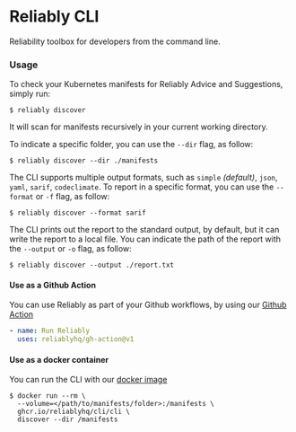 # Reliably CLI
Reliability toolbox for developers from the command line.

### Usage

To check your Kubernetes manifests for Reliably Advice and Suggestions, simply run:

```
$ reliably discover
```

It will scan for manifests recursively in your current working directory.

To indicate a specific folder, you can use the `--dir` flag, as follow:

```
$ reliably discover --dir ./manifests
```

The CLI supports multiple output formats, such as `simple` *(default)*,
`json`, `yaml`, `sarif`, `codeclimate`. To report in a specific format,
you can use the `--format` or `-f` flag, as follow:

```
$ reliably discover --format sarif
```

The CLI prints out the report to the standard output, by default, but it can
write the report to a local file. You can indicate the path of the report
with the `--output` or `-o` flag, as follow:

```
$ reliably discover --output ./report.txt
```

#### Use as a Github Action

You can use Reliably as part of your Github workflows, by using our [Github Action](https://github.com/reliablyhq/gh-action)

```yaml
- name: Run Reliably
  uses: reliablyhq/gh-action@v1
```

#### Use as a docker container

You can run the CLI with our [docker image](https://github.com/orgs/reliablyhq/packages/container/package/cli%2Fcli)

```
$ docker run --rm \
  --volume=</path/to/manifests/folder>:/manifests \
  ghcr.io/reliablyhq/cli/cli \
  discover --dir /manifests
```


